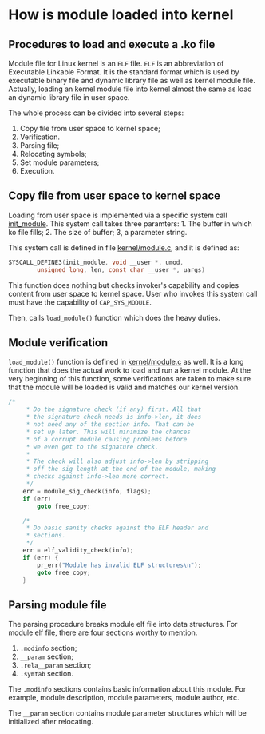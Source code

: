 # How is module loaded into kernel

## Procedures to load and execute a .ko file 

Module file for Linux kernel is an `ELF` file. `ELF` is an abbreviation of
Executable Linkable Format. It is the standard format which is used by
executable binary file and dynamic library file as well as kernel module file.
Actually, loading an kernel module file into kernel almost the same as load an
dynamic library file in user space.

The whole process can be divided into several steps:

1. Copy file from user space to kernel space;
2. Verification.
3. Parsing file;
4. Relocating symbols;
5. Set module parameters;
6. Execution.

## Copy file from user space to kernel space

Loading from user space is implemented via a specific system call [init_module].
This system call takes three paramters: 1. The buffer in which ko file fills; 2.
The size of buffer; 3, a parameter string.

This system call is defined in file [kernel/module.c], and it is defined as:

```c
SYSCALL_DEFINE3(init_module, void __user *, umod,
		unsigned long, len, const char __user *, uargs)
```

This function does nothing but checks invoker's capability and copies content
from user space to kernel space. User who invokes this system call must have the
capability of `CAP_SYS_MODULE`.

Then, calls `load_module()` function which does the heavy duties.

## Module verification

`load_module()` function is defined in [kernel/module.c] as well. It is a long
function that does the actual work to load and run a kernel module. At the
very beginning of this function, some verifications are taken to make sure that
the module will be loaded is valid and matches our kernel version.

```c
/*
	 * Do the signature check (if any) first. All that
	 * the signature check needs is info->len, it does
	 * not need any of the section info. That can be
	 * set up later. This will minimize the chances
	 * of a corrupt module causing problems before
	 * we even get to the signature check.
	 *
	 * The check will also adjust info->len by stripping
	 * off the sig length at the end of the module, making
	 * checks against info->len more correct.
	 */
	err = module_sig_check(info, flags);
	if (err)
		goto free_copy;

	/*
	 * Do basic sanity checks against the ELF header and
	 * sections.
	 */
	err = elf_validity_check(info);
	if (err) {
		pr_err("Module has invalid ELF structures\n");
		goto free_copy;
	}
```

## Parsing module file

The parsing procedure breaks module elf file into data structures. For module
elf file, there are four sections worthy to mention.

1. `.modinfo` section;
2. `__param` section;
3. `.rela__param` section;
4. `.symtab` section.

The `.modinfo` sections contains basic information about this module. For
example, module description, module parameters, module author, etc.

The `__param` section contains module parameter structures which will be
initialized after relocating.


[kernel/module.c]: https://github.com/torvalds/linux/blob/master/kernel/module.c
[init_module]: https://man7.org/linux/man-pages/man2/init_module.2.html]
